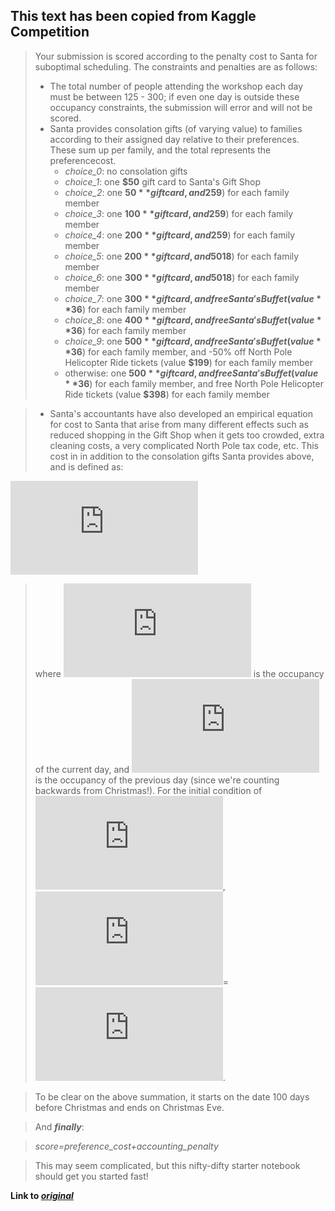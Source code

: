 
## This text has been copied from Kaggle Competition
>Your submission is scored according to the penalty cost to Santa for suboptimal scheduling. The constraints and penalties are as follows:
>- The total number of people attending the workshop each day must be between 125 - 300; if even one day is outside these occupancy constraints, the submission will error and will not be scored.
>-  Santa provides consolation gifts (of varying value) to families according to their assigned day relative to their preferences. These sum up per family, and the total represents the preferencecost. 
>    - _choice\_0_: no consolation gifts
>    - _choice\_1_: one **$50** gift card to Santa's Gift Shop
>    - _choice\_2_: one **$50** gift card, and 25% off Santa's Buffet (value **$9**) for each family member	
>    - _choice\_3_: one **$100** gift card, and 25% off Santa's Buffet (value **$9**) for each family member
>    - _choice\_4_: one **$200** gift card, and 25% off Santa's Buffet (value **$9**) for each family member	
>    - _choice\_5_: one **$200** gift card, and 50% off Santa's Buffet (value **$18**) for each family member
>    - _choice\_6_: one **$300** gift card, and 50% off Santa's Buffet (value **$18**) for each family member
>    - _choice\_7_: one **$300** gift card, and free Santa's Buffet (value **$36**) for each family member
>    - _choice\_8_: one **$400** gift card, and free Santa's Buffet (value **$36**) for each family member	
>    - _choice\_9_: one **$500** gift card, and free Santa's Buffet (value **$36**) for each family member, and -50% off North Pole Helicopter Ride tickets (value **$199**) for each family member
>    -  otherwise: one **$500** gift card, and free Santa's Buffet (value **$36**) for each family member, and free North Pole Helicopter Ride tickets (value **$398**) for each family member

>- Santa's accountants have also developed an empirical equation for cost to Santa that arise from many different effects such as reduced shopping in the Gift Shop when it gets too crowded, extra cleaning costs, a very complicated North Pole tax code, etc. This cost in in addition to the consolation gifts Santa provides above, and is defined as:

![element2](http://latex.codecogs.com/gif.latex?%24%24accounting%5C%20penalty%20%3D%20%5Csum_%7Bd%3D100%7D%5E%7B1%7D%20%5Cfrac%7BN_%7Bd%7D%20-%20125%7D%7B400%7D%20%7BN_d%7D%5E%7B%28%20%5Cfrac%7B1%7D%7B2%7D%20&plus;%20%5Cfrac%7B%5Clvert%20N_d%20-N_%7Bd&plus;1%7D%20%5Crvert%7D%7B50%7D%20%29%7D%20%24%24)

>where ![nd](http://latex.codecogs.com/gif.latex?N_%7Bd%7D) is the occupancy of the current day, and ![ndp1](http://latex.codecogs.com/gif.latex?N_%7Bd&plus;1%7D) is the occupancy of the previous day (since we're counting backwards from Christmas!). For the initial condition of ![deq100](http://latex.codecogs.com/gif.latex?d%3D100), ![n101](http://latex.codecogs.com/gif.latex?N_%7B101%7D)=![n100](http://latex.codecogs.com/gif.latex?N_%7B100%7D).

>To be clear on the above summation, it starts on the date 100 days before Christmas and ends on Christmas Eve.

>And **_finally_**:

>_score=preference\_cost+accounting\_penalty_

> This may seem complicated, but this nifty-difty starter notebook should get you started fast!

**Link to _[original]( https://www.kaggle.com/c/santa-workshop-tour-2019/overview/description)_**
